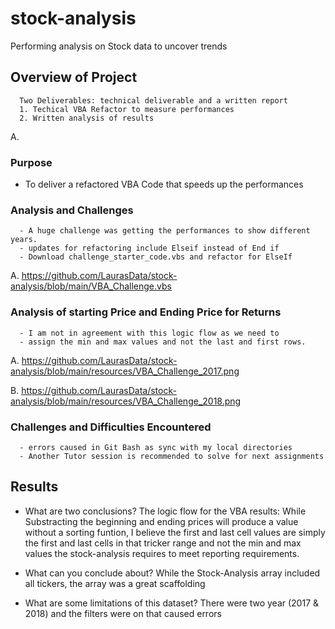 # stock-analysis
Performing analysis on Stock data to uncover trends

## Overview of Project
      Two Deliverables: technical deliverable and a written report  
      1. Techical VBA Refactor to measure performances
      2. Written analysis of results 
  
  A. 


### Purpose
- To deliver a refactored VBA Code that speeds up the performances  


### Analysis and Challenges
      - A huge challenge was getting the performances to show different years.
      - updates for refactoring include Elseif instead of End if
      - Download challenge_starter_code.vbs and refactor for ElseIf
 A. https://github.com/LaurasData/stock-analysis/blob/main/VBA_Challenge.vbs


### Analysis of starting Price and Ending Price for Returns
      - I am not in agreement with this logic flow as we need to 
      - assign the min and max values and not the last and first rows.
      
A. https://github.com/LaurasData/stock-analysis/blob/main/resources/VBA_Challenge_2017.png

B. https://github.com/LaurasData/stock-analysis/blob/main/resources/VBA_Challenge_2018.png
   

### Challenges and Difficulties Encountered
      - errors caused in Git Bash as sync with my local directories
      - Another Tutor session is recommended to solve for next assignments

## Results

- What are two conclusions?
      The logic flow for the VBA results:
      While Substracting the beginning and ending prices will produce a value
       without a sorting funtion, I believe the first and last cell values are
      simply the first and last cells in that tricker range and not the min and max values
      the stock-analysis requires to meet reporting requirements.

- What can you conclude about?
While the Stock-Analysis array included all tickers,
    the array was a great scaffolding
    
- What are some limitations of this dataset?
    There were two year (2017 & 2018) and the filters were on that caused errors


